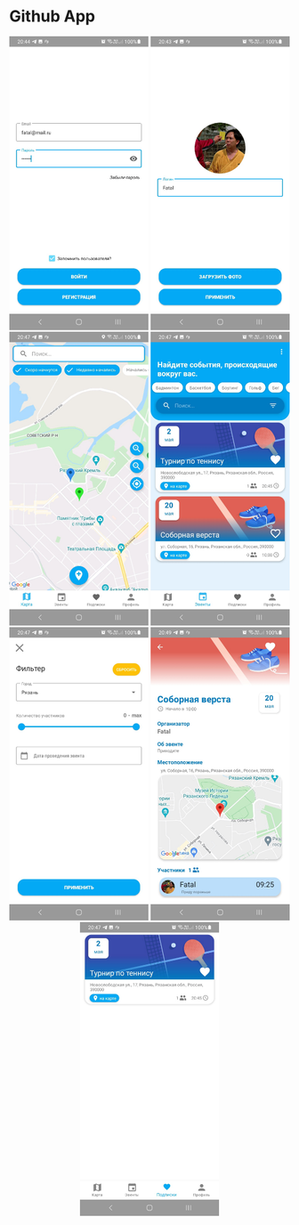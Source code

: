 # Github App
<p align="center">
    <img src="https://raw.githubusercontent.com/ZenkinIlya/EventSearcher/main/forReadme/auth.png" width="250">
    <img src="https://raw.githubusercontent.com/ZenkinIlya/EventSearcher/main/forReadme/chooseLoginAndPhoto.png" width="250">
    <img src="https://raw.githubusercontent.com/ZenkinIlya/EventSearcher/main/forReadme/map.png" width="250">
    <img src="https://raw.githubusercontent.com/ZenkinIlya/EventSearcher/main/forReadme/events.png" width="250">
    <img src="https://raw.githubusercontent.com/ZenkinIlya/EventSearcher/main/forReadme/filter.png" width="250">
    <img src="https://raw.githubusercontent.com/ZenkinIlya/EventSearcher/main/forReadme/event.png" width="250">
    <img src="https://raw.githubusercontent.com/ZenkinIlya/EventSearcher/main/forReadme/subscribers.png" width="250">
</p>